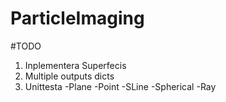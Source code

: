 # ParticleImaging

#TODO
1. Inplementera Superfecis
2. Multiple outputs dicts
3. Unittesta
 -Plane
 -Point
 -SLine
 -Spherical
 -Ray